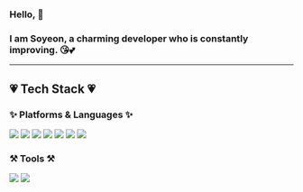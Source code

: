 



### Hello, 👋
###       I am Soyeon, a charming developer who is constantly improving. 😘💕
<hr/>

<!--
**yeoneeeeeee/yeoneeeeeee** is a ✨ _special_ ✨ repository because its `README.md` (this file) appears on your GitHub profile.

Here are some ideas to get you started:

- 🔭 I’m currently working on ...
- 🌱 I’m currently learning ...
- 👯 I’m looking to collaborate on ...
- 🤔 I’m looking for help with ...
- 💬 Ask me about ...
- 📫 How to reach me: ...
- 😄 Pronouns: ...
- ⚡ Fun fact: ...
-->

## 💗 Tech Stack 💗
### ✨ Platforms & Languages ✨

<img src="https://img.shields.io/badge/html5-E34F26?style=flat&logo=HTML5&logoColor=white"/>
<img src="https://img.shields.io/badge/css3-1572B6?style=flat&logo=CSS3&logoColor=white"/>
 <img src="https://img.shields.io/badge/javascript-F7DF1E?style=flat&logo=Javascript&logoColor=white"/>
<img src="https://img.shields.io/badge/jquery-0769AD?style=flat&logo=Jquery&logoColor=white"/>
<img src="https://img.shields.io/badge/oracle-F80000?style=flat&logo=Oracle&logoColor=white"/>
<img src="https://img.shields.io/badge/spring-6DB33F?style=flat&logo=Spring&logoColor=white"/>
<img src="https://img.shields.io/badge/springboot-6DB33F?style=flat&logo=SpringBoot&logoColor=white"/>


### ⚒️ Tools ⚒️
<img src="https://img.shields.io/badge/Eclipse IDE-2C2255?style=flat&logo=Eclipse IDE&logoColor=white"/> <img src="https://img.shields.io/badge/visualstudiocode-007ACC?style=flat&logo=Visual Studio Code&logoColor=white"/> 
